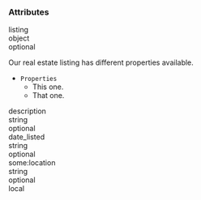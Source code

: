 <div class="attributes">
    <div class="attributesTitle">
        <h3 class="attributesTitleText">Attributes</h3></div>
    <div class="attributesList">
        <div class="attributeObject">
            <div class="attributeObjectMembers">
                <div class="attributeObjectMemberContainer">
                    <div class="attributeObjectMember isExpanded isExpandableCollapsible isObject">
                        <div class="attributeObjectMemberToggle">
                            <div class="attributeToggle isExpanded"><span class="attributeToggleIcon"></span></div>
                        </div>
                        <div class="attributeObjectMemberKey">
                            <div class="attributeKey">listing</div>
                            <div class="attributeObjectMemberType">
                                <div class="attributeType">object</div>
                            </div>
                        </div>
                        <div class="attributeObjectMemberRequirement">
                            <div class="attributeRequirement isOptional"><span class="attributeRequirementIcon"></span><span class="attributeRequirementTooltip"><div class="attributeTooltip"><span class="attributeTooltipText">optional</span></div>
                            </span>
                        </div>
                    </div>
                    <div class="attributeObjectMemberDescription">
                        <div class="attributeDescription">
                            <p>Our real estate listing has different properties available.</p>
                            <ul>
                                <li><code>Properties</code>
                                    <ul>
                                        <li>This one.</li>
                                        <li>That one. </li>
                                    </ul>
                                </li>
                            </ul>
                        </div>
                    </div>
                    <div class="attributeObjectMemberValueRow">
                        <div class="attributeObjectMemberValue">
                            <div class="attributeObject">
                                <div class="attributeObjectMembers">
                                    <div class="attributeObjectMemberContainer">
                                        <div class="attributeObjectMember isExpanded">
                                            <div class="attributeObjectMemberToggle">
                                                <div class="attributeToggle isExpanded"><span class="attributeToggleIcon"></span></div>
                                            </div>
                                            <div class="attributeObjectMemberKey">
                                                <div class="attributeKey">description</div>
                                                <div class="attributeObjectMemberType">
                                                    <div class="attributeType">string</div>
                                                </div>
                                            </div>
                                            <div class="attributeObjectMemberRequirement">
                                                <div class="attributeRequirement isOptional"><span class="attributeRequirementIcon"></span><span class="attributeRequirementTooltip"><div class="attributeTooltip"><span class="attributeTooltipText">optional</span></div>
                                                </span>
                                            </div>
                                        </div>
                                        <div class="attributeObjectMemberDescription">
                                            <noscript></noscript>
                                        </div>
                                        <div class="attributeObjectMemberValueRow"></div>
                                    </div>
                                </div>
                                <div class="attributeObjectMemberContainer">
                                    <div class="attributeObjectMember isExpanded">
                                        <div class="attributeObjectMemberToggle">
                                            <div class="attributeToggle isExpanded"><span class="attributeToggleIcon"></span></div>
                                        </div>
                                        <div class="attributeObjectMemberKey">
                                            <div class="attributeKey">date_listed</div>
                                            <div class="attributeObjectMemberType">
                                                <div class="attributeType">string</div>
                                            </div>
                                        </div>
                                        <div class="attributeObjectMemberRequirement">
                                            <div class="attributeRequirement isOptional"><span class="attributeRequirementIcon"></span><span class="attributeRequirementTooltip"><div class="attributeTooltip"><span class="attributeTooltipText">optional</span></div>
                                            </span>
                                        </div>
                                    </div>
                                    <div class="attributeObjectMemberDescription">
                                        <noscript></noscript>
                                    </div>
                                    <div class="attributeObjectMemberValueRow"></div>
                                </div>
                            </div>
                            <div class="attributeObjectMemberContainer">
                                <div class="attributeObjectMember isExpanded">
                                    <div class="attributeObjectMemberToggle">
                                        <div class="attributeToggle isExpanded"><span class="attributeToggleIcon"></span></div>
                                    </div>
                                    <div class="attributeObjectMemberKey">
                                        <div class="attributeKey">some:location</div>
                                        <div class="attributeObjectMemberType">
                                            <div class="attributeType">string</div>
                                        </div>
                                    </div>
                                    <div class="attributeObjectMemberRequirement">
                                        <div class="attributeRequirement isOptional"><span class="attributeRequirementIcon"></span><span class="attributeRequirementTooltip"><div class="attributeTooltip"><span class="attributeTooltipText">optional</span></div>
                                        </span>
                                    </div>
                                </div>
                                <div class="attributeObjectMemberDescription">
                                    <noscript></noscript>
                                </div>
                                <div class="attributeObjectMemberValueRow">
                                    <div class="attributeObjectMemberValue">
                                        <div class="attributeValue">local</div>
                                    </div>
                                </div>
                            </div>
                        </div>
                    </div>
                </div>
            </div>
        </div>
    </div>
</div>
</div>
</div>
</div>
</div>